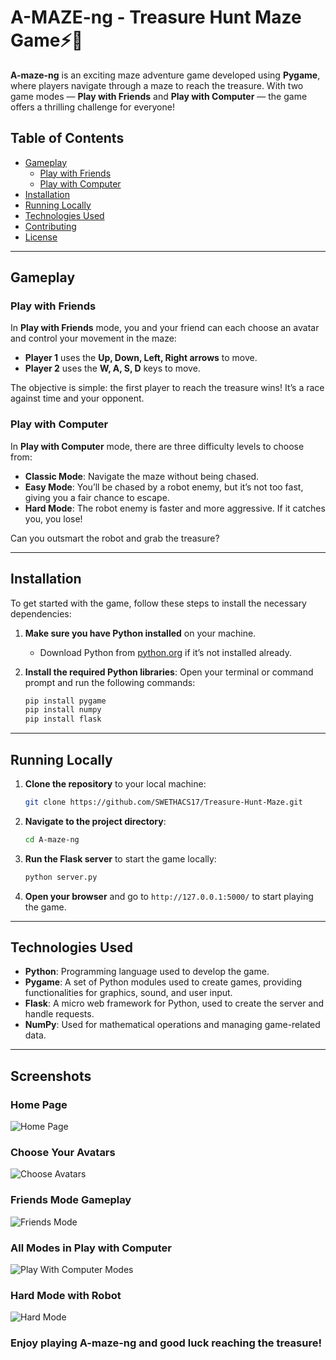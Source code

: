 
# **A-MAZE-ng - Treasure Hunt Maze Game⚡🙌**

**A-maze-ng** is an exciting maze adventure game developed using **Pygame**, where players navigate through a maze to reach the treasure. With two game modes — **Play with Friends** and **Play with Computer** — the game offers a thrilling challenge for everyone!

## **Table of Contents**
- [Gameplay](#gameplay)
  - [Play with Friends](#play-with-friends)
  - [Play with Computer](#play-with-computer)
- [Installation](#installation)
- [Running Locally](#running-locally)
- [Technologies Used](#technologies-used)
- [Contributing](#contributing)
- [License](#license)

---

## **Gameplay**

### **Play with Friends**
In **Play with Friends** mode, you and your friend can each choose an avatar and control your movement in the maze:
- **Player 1** uses the **Up, Down, Left, Right arrows** to move.
- **Player 2** uses the **W, A, S, D** keys to move.

The objective is simple: the first player to reach the treasure wins! It’s a race against time and your opponent.

### **Play with Computer**
In **Play with Computer** mode, there are three difficulty levels to choose from:
- **Classic Mode**: Navigate the maze without being chased.
- **Easy Mode**: You’ll be chased by a robot enemy, but it’s not too fast, giving you a fair chance to escape.
- **Hard Mode**: The robot enemy is faster and more aggressive. If it catches you, you lose!

Can you outsmart the robot and grab the treasure?

---

## **Installation**

To get started with the game, follow these steps to install the necessary dependencies:

1. **Make sure you have Python installed** on your machine.
   - Download Python from [python.org](https://www.python.org/downloads/) if it’s not installed already.

2. **Install the required Python libraries**:
   Open your terminal or command prompt and run the following commands:

   ```bash
   pip install pygame
   pip install numpy
   pip install flask
   ```

---

## **Running Locally**

1. **Clone the repository** to your local machine:
   ```bash
   git clone https://github.com/SWETHACS17/Treasure-Hunt-Maze.git
   ```

2. **Navigate to the project directory**:
   ```bash
   cd A-maze-ng
   ```

3. **Run the Flask server** to start the game locally:
   ```bash
   python server.py
   ```

4. **Open your browser** and go to `http://127.0.0.1:5000/` to start playing the game.

---

## **Technologies Used**

- **Python**: Programming language used to develop the game.
- **Pygame**: A set of Python modules used to create games, providing functionalities for graphics, sound, and user input.
- **Flask**: A micro web framework for Python, used to create the server and handle requests.
- **NumPy**: Used for mathematical operations and managing game-related data.

---
## Screenshots

### Home Page  
![Home Page](images/home.png)

### Choose Your Avatars  
![Choose Avatars](images/select-your-avatars.png)

### Friends Mode Gameplay  
![Friends Mode](images/play-with-friend-mode-with-locks-and-keys.png)

### All Modes in Play with Computer  
![Play With Computer Modes](images/play-with-computer-modes.png)

### Hard Mode with Robot  
![Hard Mode](images/play-with-enemy-hard-mode.png)

### Enjoy playing **A-maze-ng** and good luck reaching the treasure!
